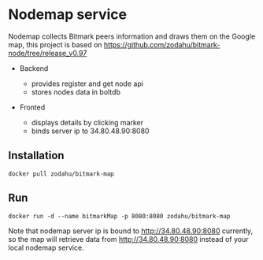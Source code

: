# Nodemap service
Nodemap collects Bitmark peers information and draws them on the Google map, this project is based on https://github.com/zodahu/bitmark-node/tree/release_v0.97
    
* Backend
  * provides register and get node api
  * stores nodes data in boltdb

* Fronted
  * displays details by clicking marker
  * binds server ip to 34.80.48.90:8080

## Installation

```
docker pull zodahu/bitmark-map
```

## Run
```
docker run -d --name bitmarkMap -p 8080:8080 zodahu/bitmark-map
```
Note that nodemap server ip is bound to http://34.80.48.90:8080 currently, so the map will retrieve data from http://34.80.48.90:8080 instead of your local nodemap service.
